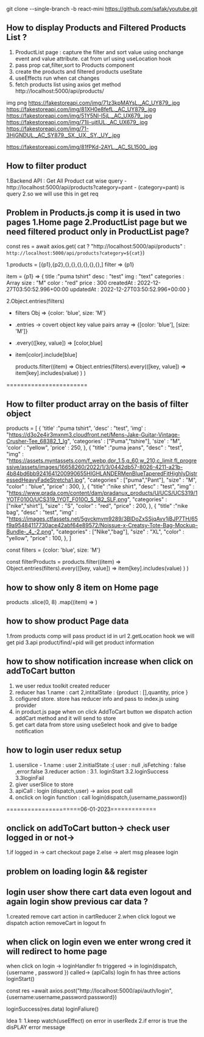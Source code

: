 git clone --single-branch -b react-mini https://github.com/safak/youtube.git


## How to display Products and Filtered Products List ?
1. ProductList page :  capture the filter and sort value using onchange event and value attribute. cat from url using useLocation 
hook
2. pass prop cat,filter,sort to Products component 
3. create the products and filtered products useState
4. useEffects run when cat changes
5. fetch products list using axios get method http://localhost:5000/api/products/

img png
https://fakestoreapi.com/img/71z3kpMAYsL._AC_UY879_.jpg
https://fakestoreapi.com/img/81XH0e8fefL._AC_UY879_.jpg
https://fakestoreapi.com/img/51Y5NI-I5jL._AC_UX679_.jpg
https://fakestoreapi.com/img/71li-ujtlUL._AC_UX679_.jpg
https://fakestoreapi.com/img/71-3HjGNDUL._AC_SY879._SX._UX._SY._UY_.jpg

https://fakestoreapi.com/img/81fPKd-2AYL._AC_SL1500_.jpg



## How to filter product 
1.Backend API : Get All Product cat wise query - http://localhost:5000/api/products?category=pant - (category=pant) is query 
2.so we will use this in get req

## Problem in Products.js comp it is used in two pages 1.Home page 2.ProductList page but we need filtered product only in ProductList page?
 const res = await axios.get(
          cat ? "http://localhost:5000/api/products" :
          `http://localhost:5000/api/products?category=${cat}`)







1.products = [{p1},{p2},{},{},{},{},{},{},] filter => {p1} 

 item = {p1} => {
         title :"puma tshirt"
         desc : "test"
         img : "text"
         categories : Array
         size : "M"
         color : "red"
         price : 300
         createdAt : 2022-12-27T03:50:52.996+00:00
         updatedAt : 2022-12-27T03:50:52.996+00:00
         }

2.Object.entries(filters) 
   - filters Obj => {color: 'blue', size: 'M'}
   - .entries -> covert object key value pairs array =>
    {[color: 'blue'], [size: 'M']}
   - .every(([key, value]) => [color,blue]
   - item[color].include[blue]
      
      products.filter((item) =>
          Object.entries(filters).every(([key, value]) =>
            item[key].includes(value)
          )
        )

=======================

## How to filter product array on the basis of filter object

products = [
    {
        'title' :"puma tshirt",
        'desc' : "test",
        'img' : "https://d3o2e4jr3mxnm3.cloudfront.net/Mens-Jake-Guitar-Vintage-Crusher-Tee_68382_1_lg",
        'categories' : ["Puma","tshire"],
        'size' : "M",
        'color' : "yellow",
        'price' : 250,
    },
    {
        "title" :"puma jeans",
        "desc" : "test",
        "img" : "https://assets.myntassets.com/f_webp,dpr_1.5,q_60,w_210,c_limit,fl_progressive/assets/images/16658260/2022/1/3/0442db57-8026-4211-a21b-4b84bd6bb9241641200990655HIGHLANDERMenBlueTaperedFitHighlyDistressedHeavyFadeStretcha1.jpg",
        "categories" : ["puma","Pant"],
        "size" : "M",
        "color" : "blue",
        "price" : 300,
    },
     {
        "title" :"nike shirt",
        "desc" : "test",
        "img" : "https://www.prada.com/content/dam/pradanux_products/U/UCS/UCS319/1YOTF010O/UCS319_1YOT_F010O_S_182_SLF.png",
        "categories" : ["nike","shirt"],
        "size" : "S",
        "color" : "red",
        "price" : 200,
    },
     {
        "title" :"nike bag",
        "desc" : "test",
        "img" : "https://images.ctfassets.net/5gvckmvm9289/3BlDoZxSSjqAvv1jBJP7TH/65f9a95484117730ace42abf64e89572/Noissue-x-Creatsy-Tote-Bag-Mockup-Bundle-_4_-2.png",
        "categories" : ["Nike","bag"],
        "size" : "XL",
        "color" : "yellow",
        "price" : 100,
    },
   ]

const filters = {color: 'blue', size: 'M'}

const filterProducts = products.filter((item) =>
Object.entries(filters).every(([key, value]) =>
  item[key].includes(value)
)
)

## how to show only 8 item on Home page
products
      .slice(0, 8)
      .map((item) => <Product item={item} key={item.id} />)

## how to show product Page data
1.from products comp will pass product id in url
2.getLocation hook we will get pid
3.api product/find/+pid will get product information


## how to show notification increase when click on addToCart button
1. we user redux toolkit created reducer 
2. reducer has 1.name : cart 2,intitalState : {product : [],quantity, price }
3. cofigured store. store has reducer info and pass to index.js using provider
4. in product.js page when on click AddToCart button we dispatch action addCart method and it will send to store
5. get cart data from store using useSelect hook and give to badge notification


## how to login user redux setup
1. userslice - 1.name : user 
               2.initialState :{  user : null ,isFetching : false ,error:false 
               3.reducer action : 3.1.   loginStart   3.2.loginSuccess 3.3loginFail
2. giver userSlice to store
3. apiCall : login (dispatch,user) -> axios    post call
4. onclick on login function : call login(dispatch,{username,password})
 



=====================06-01-2023=============

## onclick on addToCart button-> check user logged in or not-> 
1.if logged in -> cart checkout page
2.else -> alert msg pleasee login 

## problem on loading login && register 


## login user show there cart data even logout and again login show previous car data ?
1.created remove cart action in cartReducer
2.when click logout we dispatch action removeCart in logout fn   


## when click on  login even we enter wrong cred it will redirect to home page
when click on login -> loginHandler fn triggered ->
in  login(dispatch,{username , password }) called->
(apiCalls) login fn 
has three actions
loginStart()

const res =await axios.post("http://localhost:5000/api/auth/login",{username:username,password:password})

loginSuccess(res.data)
loginFaliure()


Idea 1:
1.keep watch(useEffect) on error in userRedx
2.if error is true the 
disPLAY  error message
